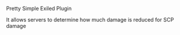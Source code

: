 Pretty Simple Exiled Plugin

It allows servers to determine how much damage is reduced for SCP damage

